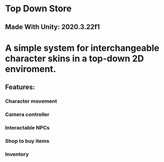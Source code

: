 # Top Down Store

## Made With Unity: 2020.3.22f1

# A simple system for interchangeable character skins in a top-down 2D enviroment.

## Features:

### Character movement

### Camera controller

### Interactable NPCs

### Shop to buy items

### Inventory






